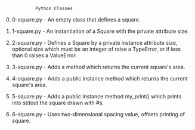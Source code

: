 				Python Classes
0. 0-square.py - An empty class that defines a square.

1. 1-square.py - An instantiation of a Square with the private attribute size.

2. 2-square.py - Defines a Square by a private instance attribute size, optional size which must be an integer of raise a TypeError, or if less than 0 raises a ValueError.

3. 3-square.py - Adds a method which returns the current square's area.

4. 4-square.py - Adds a public instance method which returns the current square's area.

5. 5-square.py - Adds a public instance method my_print() which prints into stdout the square drawn with #s.

6. 6-square.py - Uses two-dimensional spacing value, offsets printing of square.